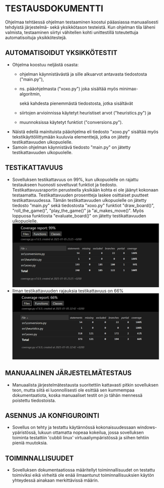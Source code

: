 # TESTAUSDOKUMENTTI
Ohjelmaa tehtäessä ohjelman testaaminen koostui pääasiassa manuaalisesti tehdyistä järjestelmä- sekä yksikkötason testeistä. Kun ohjelman tila läheni valmista, testaaminen siirtyi vähitellen kohti unittestillä toteutettuja automatisoituja yksikkötestejä.

## AUTOMATISOIDUT YKSIKKÖTESTIT
- Ohjelma koostuu neljästä osasta:
    - ohjelman käynnistävästä ja sille alkuarvot antavasta tiedostosta ("main.py"),
    - ns. pääohjelmasta ("xoxo.py") joka sisältää myös minimax-algoritmin,
      
      sekä kahdesta pienemmästä tiedostosta, jotka sisältävät
      
    - siirtojen arvioinnissa käytetyt heuristiset arvot ("heuristics.py") ja
    - muunnoksissa käytetyt funktiot ("conversions.py").
- Näistä edellä mainituista pääohjelma eli tiedosto "xoxo.py" sisältää myös tekstikäyttöliittymään kuuluvia elementtejä, jotka on jätetty testikattavuuden ulkopuolelle.
- Samoin ohjelman käynnistävä tiedosto "main.py" on jätetty testikattavuuden ulkopuolelle.

## TESTiKATTAVUUS
- Sovelluksen testikattavuus on 99%, kun ulkopuolelle on rajattu testaukseen huonosti soveltuvat funktiot ja tiedosto. Testikattavuusraportin perusteella yksikään kohta ei ole jäänyt kokonaan testaamatta. Testikattavuuden prosentteja laskee osittaiset puutteet testikattavuudessa. Tämän testikattavuuden ulkopuolelle on jätetty tiedosto "main.py" sekä tiedostosta "xoxo.py" funktiot "draw_board()", "roll_the_game()", "play_the_game()" ja "ai_makes_move()". Myös loppuosa funktiosta "evaluate_board()" on jätetty testikattavuuden ulkopuolelle.
![](./pics/test_coverage.png)
- Ilman testikattavuuden rajauksia testikattavuus on 66%
![](./pics/test_coverage_without_outruling.png)

## MANUAALINEN JÄRJESTELMÄTESTAUS
- Manuaalista järjestelmätestausta suoritettiin kattavasti pitkin sovelluksen teon, mutta siitä ei luonnollisesti ole esittää sen kummempaa dokumentaatiota, koska manuaaliset testit on jo tähän mennessä poistettu tiedostoista.

## ASENNUS JA KONFIGUROINTI
- Sovellus on tehty ja testattu käytännössä kokonaisuudessaan windows-ypäristössä, lukuun ottamatta nopeaa kokeilua, jossa sovelluksen toiminta testattiin 'cubbli linux' virtuaaliympäristössä ja siihen tehtiin pieniä muutoksia.

## TOIMINNALLISUUDET
- Sovelluksen dokumentaatiossa määritellyt toiminnallisuudet on testattu toimiviksi eikä virheitä ole enää ilmaantunut toiminnallisuuksien käytön yhteydessä ainakaan merkittävissä määrin.

